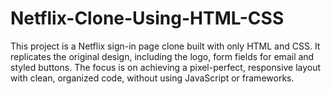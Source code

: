 # Netflix-Clone-Using-HTML-CSS
This project is a Netflix sign-in page clone built with only HTML and CSS. It replicates the original design, including the logo, form fields for email and styled buttons. The focus is on achieving a pixel-perfect, responsive layout with clean, organized code, without using JavaScript or frameworks.
